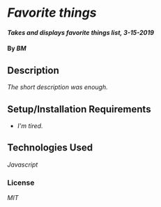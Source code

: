 # _Favorite things_

#### _Takes and displays favorite things list, 3-15-2019_

#### By _**BM**_

## Description

_The short description was enough._

## Setup/Installation Requirements

* _I'm tired._


## Technologies Used

_Javascript_

### License

*MIT*
